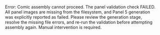 Error: Comic assembly cannot proceed. The panel validation check FAILED. All panel images are missing from the filesystem, and Panel 5 generation was explicitly reported as failed. Please review the generation stage, resolve the missing file errors, and re-run the validation before attempting assembly again. Manual intervention is required.